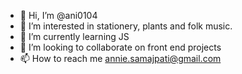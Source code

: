 - 👋 Hi, I’m @ani0104
- 👀 I’m interested in stationery, plants and folk music.
- 🌱 I’m currently learning JS
- 💞️ I’m looking to collaborate on front end projects
- 📫 How to reach me annie.samajpati@gmail.com

<!---
ani0104/ani0104 is a ✨ special ✨ repository because its `README.md` (this file) appears on your GitHub profile.
You can click the Preview link to take a look at your changes.
--->
